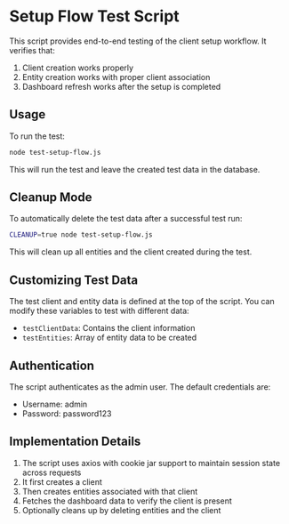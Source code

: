 # Setup Flow Test Script

This script provides end-to-end testing of the client setup workflow. It verifies that:

1. Client creation works properly
2. Entity creation works with proper client association
3. Dashboard refresh works after the setup is completed

## Usage

To run the test:

```bash
node test-setup-flow.js
```

This will run the test and leave the created test data in the database.

## Cleanup Mode

To automatically delete the test data after a successful test run:

```bash
CLEANUP=true node test-setup-flow.js
```

This will clean up all entities and the client created during the test.

## Customizing Test Data

The test client and entity data is defined at the top of the script. You can modify these variables to test with different data:

- `testClientData`: Contains the client information
- `testEntities`: Array of entity data to be created

## Authentication

The script authenticates as the admin user. The default credentials are:
- Username: admin
- Password: password123

## Implementation Details

1. The script uses axios with cookie jar support to maintain session state across requests
2. It first creates a client
3. Then creates entities associated with that client
4. Fetches the dashboard data to verify the client is present
5. Optionally cleans up by deleting entities and the client